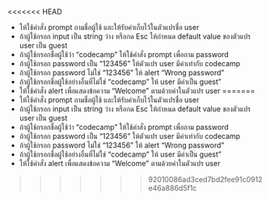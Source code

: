 <<<<<<< HEAD
- ให้ใช้คำสั่ง prompt ถามชื่อผู้ใช้ และให้รับค่าเก็บไว้ในตัวแปรชื่อ user
- ถ้าผู้ใช้กรอก input เป็น string ว่าง หรือกด Esc ให้กำหนด default value ของตัวแปร user เป็น guest
- ถ้าผู้ใช้กรอกชื่อผู้ใช้ว่า “codecamp” ให้ใช้คำสั่ง prompt เพื่อถาม password
- ถ้าผู้ใช้กรอก password เป็น “123456” ให้ตัวแปร user มีค่าเท่ากับ codecamp
- ถ้าผู้ใช้กรอก password ไม่ใช่ “123456” ให้ alert “Wrong password”
- ถ้าผู้ใช้กรอกชื่อผู้ใช้อย่างอื่นที่ไม่ใช่ “codecamp” ให้ user มีค่าเป็น guest”
- ให้ใช้คำสั่ง alert เพื่อแสดงข้อความ “Welcome” ตามด้วยค่าในตัวแปร user
=======
- ให้ใช้คำสั่ง prompt ถามชื่อผู้ใช้ และให้รับค่าเก็บไว้ในตัวแปรชื่อ user
- ถ้าผู้ใช้กรอก input เป็น string ว่าง หรือกด Esc ให้กำหนด default value ของตัวแปร user เป็น guest
- ถ้าผู้ใช้กรอกชื่อผู้ใช้ว่า “codecamp” ให้ใช้คำสั่ง prompt เพื่อถาม password
- ถ้าผู้ใช้กรอก password เป็น “123456” ให้ตัวแปร user มีค่าเท่ากับ codecamp
- ถ้าผู้ใช้กรอก password ไม่ใช่ “123456” ให้ alert “Wrong password”
- ถ้าผู้ใช้กรอกชื่อผู้ใช้อย่างอื่นที่ไม่ใช่ “codecamp” ให้ user มีค่าเป็น guest”
- ให้ใช้คำสั่ง alert เพื่อแสดงข้อความ “Welcome” ตามด้วยค่าในตัวแปร user
>>>>>>> 92010086ad3ced7bd2fee91c0912e46a886d5f1c
